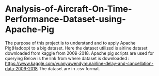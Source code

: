 # Analysis-of-Aircraft-On-Time-Performance-Dataset-using-Apache-Pig
The purpose of this project is to understand and to apply Apache Pig(Hadoop) to a big dataset. Here the dataset utilized is airline dataset downloaded from kaggle from 2009-2018. Apache pig scripts are used for querying
Below is the link from where dataset is downloaded :
https://www.kaggle.com/yuanyuwendymu/airline-delay-and-cancellation-data-2009-2018
The dataset are in .csv format.
